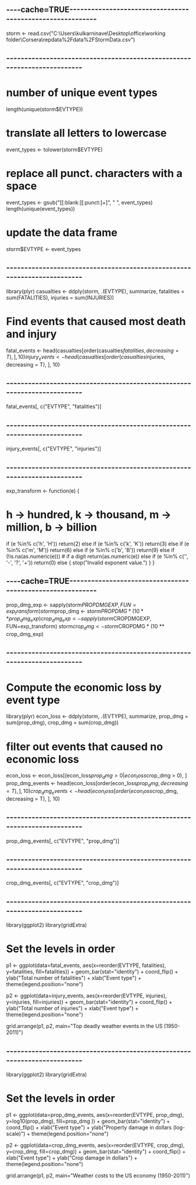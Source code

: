 
## ----cache=TRUE----------------------------------------------------------
storm <- read.csv("C:\\Users\\kulkarninave\\Desktop\\office\\working folder\\Corsera\\repdata%2Fdata%2FStormData.csv")


## ------------------------------------------------------------------------
# number of unique event types
length(unique(storm$EVTYPE))
# translate all letters to lowercase
event_types <- tolower(storm$EVTYPE)
# replace all punct. characters with a space
event_types <- gsub("[[:blank:][:punct:]+]", " ", event_types)
length(unique(event_types))
# update the data frame
storm$EVTYPE <- event_types


## ------------------------------------------------------------------------
library(plyr)
casualties <- ddply(storm, .(EVTYPE), summarize,
                    fatalities = sum(FATALITIES),
                    injuries = sum(INJURIES))

# Find events that caused most death and injury
fatal_events <- head(casualties[order(casualties$fatalities, decreasing = T), ], 10)
injury_events <- head(casualties[order(casualties$injuries, decreasing = T), ], 10)


## ------------------------------------------------------------------------
fatal_events[, c("EVTYPE", "fatalities")]


## ------------------------------------------------------------------------
injury_events[, c("EVTYPE", "injuries")]


## ------------------------------------------------------------------------
exp_transform <- function(e) {
  # h -> hundred, k -> thousand, m -> million, b -> billion
  if (e %in% c('h', 'H'))
    return(2)
  else if (e %in% c('k', 'K'))
    return(3)
  else if (e %in% c('m', 'M'))
    return(6)
  else if (e %in% c('b', 'B'))
    return(9)
  else if (!is.na(as.numeric(e))) # if a digit
    return(as.numeric(e))
  else if (e %in% c('', '-', '?', '+'))
    return(0)
  else {
    stop("Invalid exponent value.")
  }
}


## ----cache=TRUE----------------------------------------------------------
prop_dmg_exp <- sapply(storm$PROPDMGEXP, FUN=exp_transform)
storm$prop_dmg <- storm$PROPDMG * (10 ** prop_dmg_exp)
crop_dmg_exp <- sapply(storm$CROPDMGEXP, FUN=exp_transform)
storm$crop_dmg <- storm$CROPDMG * (10 ** crop_dmg_exp)


## ------------------------------------------------------------------------
# Compute the economic loss by event type
library(plyr)
econ_loss <- ddply(storm, .(EVTYPE), summarize,
                   prop_dmg = sum(prop_dmg),
                   crop_dmg = sum(crop_dmg))

# filter out events that caused no economic loss
econ_loss <- econ_loss[(econ_loss$prop_dmg > 0 | econ_loss$crop_dmg > 0), ]
prop_dmg_events <- head(econ_loss[order(econ_loss$prop_dmg, decreasing = T), ], 10)
crop_dmg_events <- head(econ_loss[order(econ_loss$crop_dmg, decreasing = T), ], 10)


## ------------------------------------------------------------------------
prop_dmg_events[, c("EVTYPE", "prop_dmg")]


## ------------------------------------------------------------------------
crop_dmg_events[, c("EVTYPE", "crop_dmg")]


## ------------------------------------------------------------------------
library(ggplot2)
library(gridExtra)
# Set the levels in order
p1 <- ggplot(data=fatal_events,
             aes(x=reorder(EVTYPE, fatalities), y=fatalities, fill=fatalities)) +
  geom_bar(stat="identity") +
  coord_flip() +
  ylab("Total number of fatalities") +
  xlab("Event type") +
  theme(legend.position="none")

p2 <- ggplot(data=injury_events,
             aes(x=reorder(EVTYPE, injuries), y=injuries, fill=injuries)) +
  geom_bar(stat="identity") +
  coord_flip() + 
  ylab("Total number of injuries") +
  xlab("Event type") +
  theme(legend.position="none")

grid.arrange(p1, p2, main="Top deadly weather events in the US (1950-2011)")


## ------------------------------------------------------------------------
library(ggplot2)
library(gridExtra)
# Set the levels in order
p1 <- ggplot(data=prop_dmg_events,
             aes(x=reorder(EVTYPE, prop_dmg), y=log10(prop_dmg), fill=prop_dmg )) +
  geom_bar(stat="identity") +
  coord_flip() +
  xlab("Event type") +
  ylab("Property damage in dollars (log-scale)") +
  theme(legend.position="none")

p2 <- ggplot(data=crop_dmg_events,
             aes(x=reorder(EVTYPE, crop_dmg), y=crop_dmg, fill=crop_dmg)) +
  geom_bar(stat="identity") +
  coord_flip() + 
  xlab("Event type") +
  ylab("Crop damage in dollars") + 
  theme(legend.position="none")

grid.arrange(p1, p2, main="Weather costs to the US economy (1950-2011)")
